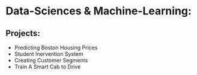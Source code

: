 # Data-Sciences & Machine-Learning:
## Projects:
- Predicting Boston Housing Prices 
- Student Inervention System 
- Creating Customer Segments
- Train A Smart Cab to Drive 
